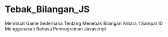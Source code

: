 # Tebak_Bilangan_JS
Membuat Game Sederhana Tentang Menebak Bilangan Antara 1 Sampai 10 Menggunakan Bahasa Pemrograman Javascript
